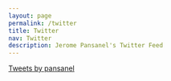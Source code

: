 ```yaml
---
layout: page
permalink: /twitter
title: Twitter
nav: Twitter
description: Jerome Pansanel's Twitter Feed
---
```


<article>
  <!-- twitter feed -->
  <div>
    <a class="twitter-timeline" href="https://twitter.com/pansanel?ref_src=twsrc%5Etfw">Tweets by pansanel</a>
    <script async src="https://platform.twitter.com/widgets.js" charset="utf-8"></script> 
  </div>
</article>
